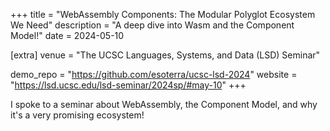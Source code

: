 +++
title = "WebAssembly Components: The Modular Polyglot Ecosystem We Need"
description = "A deep dive into Wasm and the Component Model!"
date = 2024-05-10

[extra]
venue = "The UCSC Languages, Systems, and Data (LSD) Seminar"

demo_repo = "https://github.com/esoterra/ucsc-lsd-2024"
website = "https://lsd.ucsc.edu/lsd-seminar/2024sp/#may-10"
+++

I spoke to a seminar about WebAssembly, the Component Model, and why it's a very promising ecosystem!